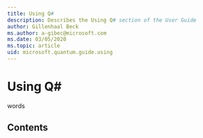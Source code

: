 ```yaml
---
title: Using Q#
description: Describes the Using Q# section of the User Guide
author: Gillenhaal Beck
ms.author: a-gibec@microsoft.com
ms.date: 03/05/2020
ms.topic: article
uid: microsoft.quantum.guide.using
---
```


# Using Q#


words


## Contents

